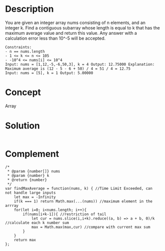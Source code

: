 # Description
You are given an integer array nums consisting of n elements, and an integer k. Find a contiguous subarray whose length is equal to k that has the maximum average value and return this value. Any answer with a calculation error less than 10^-5 will be accepted.
```
Constraints:
- n == nums.length
- 1 <= k <= n <= 105
- -10^4 <= nums[i] <= 10^4
Input: nums = [1,12,-5,-6,50,3], k = 4 Output: 12.75000 Explanation: Maximum average is (12 - 5 - 6 + 50) / 4 = 51 / 4 = 12.75
Input: nums = [5], k = 1 Output: 5.00000
```
# Concept
Array
# Solution

```

```
# Complement
```
/*
 * @param {number[]} nums
 * @param {number} k
 * @return {number}
 */
var findMaxAverage = function(nums, k) { //Time Limit Exceeded, can not handle large inputs
    let max = -Infinity 
    if(k === 1) return Math.max(...(nums)) //maximum element in the arrray
    for(let i=0; i<nums.length; i++){
        if(nums[i+k-1]){ //restriction of tail
            let cur = nums.slice(i,i+k).reduce((a, b) => a + b, 0)/k //calculate each k number sum
            max = Math.max(max,cur) //compare with current max sum
        }
    }
    return max
};

```
